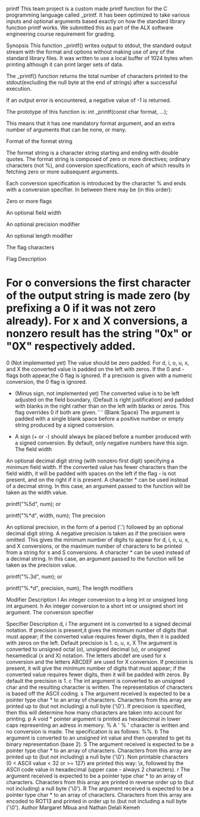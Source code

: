 printf
This team project is a custom made printf function for the C programming language called _printf. It has been optimized to take various inputs and optional arguments based exactly on how the standard library function printf works. We submitted this as part of the ALX software engineering course requirement for grading.

Synopsis
This function _printf() writes output to stdout, the standard output stream with the format and options without making use of any of the standard library files. It was written to use a local buffer of 1024 bytes when printing although it can print larger sets of data.

The _printf() function returns the total number of characters printed to the stdout(excluding the null byte at the end of strings) after a successful execution.

If an output error is encountered, a negative value of -1 is returned.

The prototype of this function is: int _printf(const char format, ...);

This means that it has one mandatory format argument, and an extra number of arguments that can be none, or many.

Format of the format string

The format string is a character string starting and ending with double quotes. The format string is composed of zero or more directives; ordinary characters (not %), and conversion specifications, each of which results in fetching zero or more subsequent arguments.

Each conversion specification is introduced by the character % and ends with a conversion specifier. In between there may be (in this order):

Zero or more flags

An optional field width

An optional precision modifier

An optional length modifier

The flag characters

Flag	Description
#	For o conversions the first character of the output string is made zero (by prefixing a 0 if it was not zero already). For x and X conversions, a nonzero result has the string "0x" or "0X" respectively added.
0	(Not implemented yet) The value should be zero padded. For d, i, o, u, x, and X the converted value is padded on the left with zeros. If the 0 and - flags both appear,the 0 flag is ignored. If a precision is given with a numeric conversion, the 0 flag is ignored.
-	(Minus sign, not implemented yet) The converted value is to be left adjusted on the field boundary, (Default is right justification) and padded with blanks in the right rather than on the left with blanks or zeros. This flag overrides 0 if both are given.
' '	(Blank Space) The argument is padded with a single blank space before a positive number or empty string produced by a signed conversion.
+	A sign (+ or -) should always be placed before a number produced with a signed conversion. By default, only negative numbers have this sign.
The field width

An optional decimal digit string (with nonzero first digit) specifying a minimum field width. If the converted value has fewer characters than the field width, it will be padded with spaces on the left if the flag - is not present, and on the right if it is present. A character * can be used instead of a decimal string. In this case, an argument passed to the function will be taken as the width value.

printf("%5d", num);
or

printf("%*d", width, num);
The precision

An optional precision, in the form of a period ('.') followed by an optional decimal digit string. A negative precision is taken as if the precision were omitted. This gives the minimum number of digits to appear for d, i, o, u, x, and X conversions, or the maximum number of characters to be printed from a string for s and S conversions. A character * can be used instead of a decimal string. In this case, an argument passed to the function will be taken as the precision value.

printf("%.3d", num);
or

printf("%.*d", precision, num);
The length modifiers

Modifier	Description
l	An integer conversion to a long int or unsigned long int argument.
h	An integer conversion to a short int or unsigned short int argument.
The conversion specifier

Specifier	Description
d, i	The argument int is converted to a signed decimal notation. If precision is present,it gives the minimum number of digits that must appear; if the converted value requires fewer digits, then it is padded with zeros on the left. Default precision is 1.
o, u, x, X	The argument is converted to unsigned octal (o), unsigned decimal (u), or unsigned hexamedical (x and X) notation. The letters abcdef are used for x conversion and the letters ABCDEF are used for X conversion. If precision is present, it will give the minimum number of digits that must appear; if the converted value requires fewer digits, then it will be padded with zeros. By default the precision is 1.
c	The int argument is converted to an unsigned char and the resulting character is written. The representation of characters is based off the ASCII coding.
s	The argument received is expected to be a pointer type char * to an array of characters. Characters from this array are printed up to (but not including) a null byte ('\0'). If precision is specified, then this will determine how many characters are taken into account for printing.
p	A void * pointer argument is printed as hexadecimal in lower caps representing an adress in memory.
%	A ' % ' character is written and no conversion is made. The specification is as follows: %%.
b	The argument is converted to an unsigned int value and then operated to get its binary representation (base 2).
S	The argument received is expected to be a pointer type char * to an array of characters. Characters from this array are printed up to (but not including) a null byte ('\0'). Non printable characters (0 < ASCII value < 32 or >= 127) are printed this way: \x, followed by the ASCII code value in hexadecimal (upper case - always 2 characters).
r	The argument received is expected to be a pointer type char * to an array of characters. Characters from this array are printed in reverse order up to (but not including) a null byte ('\0').
R	The argument received is expected to be a pointer type char * to an array of characters. Characters from this array are encoded to ROT13 and printed in order up to (but not including a null byte ('\0').
Author
Margaret Mbua and Nathan Delali Kemeh
